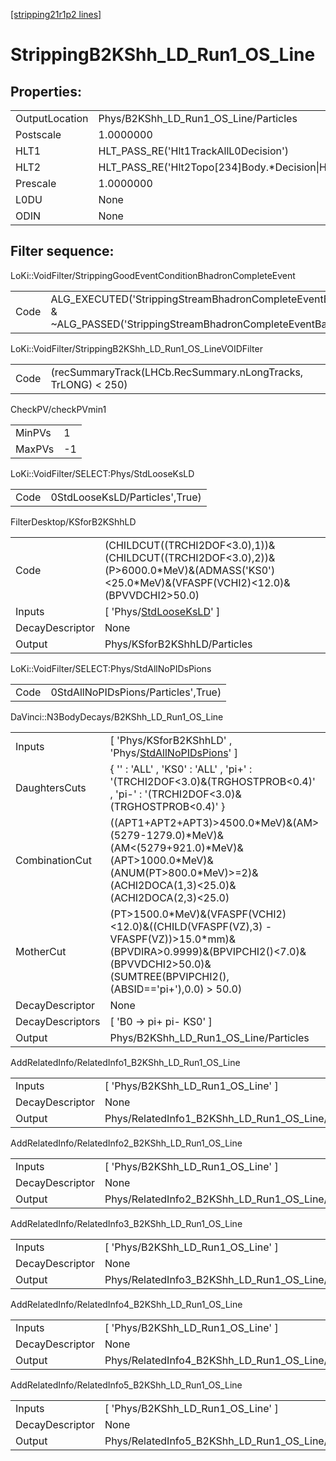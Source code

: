 [[stripping21r1p2 lines]](./stripping21r1p2-index)

# StrippingB2KShh_LD_Run1_OS_Line

## Properties:

|                |                                                                   |
|----------------|-------------------------------------------------------------------|
| OutputLocation | Phys/B2KShh_LD_Run1_OS_Line/Particles                             |
| Postscale      | 1.0000000                                                         |
| HLT1           | HLT_PASS_RE('Hlt1TrackAllL0Decision')                             |
| HLT2           | HLT_PASS_RE('Hlt2Topo[234]Body.\*Decision\|Hlt2IncPhiDecision') |
| Prescale       | 1.0000000                                                         |
| L0DU           | None                                                              |
| ODIN           | None                                                              |

## Filter sequence:

LoKi::VoidFilter/StrippingGoodEventConditionBhadronCompleteEvent

|      |                                                                                                                          |
|------|--------------------------------------------------------------------------------------------------------------------------|
| Code | ALG_EXECUTED('StrippingStreamBhadronCompleteEventBadEvent') & ~ALG_PASSED('StrippingStreamBhadronCompleteEventBadEvent') |

LoKi::VoidFilter/StrippingB2KShh_LD_Run1_OS_LineVOIDFilter

|      |                                                               |
|------|---------------------------------------------------------------|
| Code | (recSummaryTrack(LHCb.RecSummary.nLongTracks, TrLONG) \< 250) |

CheckPV/checkPVmin1

|        |     |
|--------|-----|
| MinPVs | 1   |
| MaxPVs | -1  |

LoKi::VoidFilter/SELECT:Phys/StdLooseKsLD

|      |                                |
|------|--------------------------------|
| Code | 0StdLooseKsLD/Particles',True) |

FilterDesktop/KSforB2KShhLD

|                 |                                                                                                                                                   |
|-----------------|---------------------------------------------------------------------------------------------------------------------------------------------------|
| Code            | (CHILDCUT((TRCHI2DOF\<3.0),1))&(CHILDCUT((TRCHI2DOF\<3.0),2))&(P\>6000.0\*MeV)&(ADMASS('KS0')\<25.0\*MeV)&(VFASPF(VCHI2)\<12.0)&(BPVVDCHI2\>50.0) |
| Inputs          | [ 'Phys/[StdLooseKsLD](./stripping21r1p2-commonparticles-stdlooseksld)' ]                                                                       |
| DecayDescriptor | None                                                                                                                                              |
| Output          | Phys/KSforB2KShhLD/Particles                                                                                                                      |

LoKi::VoidFilter/SELECT:Phys/StdAllNoPIDsPions

|      |                                     |
|------|-------------------------------------|
| Code | 0StdAllNoPIDsPions/Particles',True) |

DaVinci::N3BodyDecays/B2KShh_LD_Run1_OS_Line

|                  |                                                                                                                                                                                                 |
|------------------|-------------------------------------------------------------------------------------------------------------------------------------------------------------------------------------------------|
| Inputs           | [ 'Phys/KSforB2KShhLD' , 'Phys/[StdAllNoPIDsPions](./stripping21r1p2-commonparticles-stdallnopidspions)' ]                                                                                    |
| DaughtersCuts    | { '' : 'ALL' , 'KS0' : 'ALL' , 'pi+' : '(TRCHI2DOF\<3.0)&(TRGHOSTPROB\<0.4)' , 'pi-' : '(TRCHI2DOF\<3.0)&(TRGHOSTPROB\<0.4)' }                                                                  |
| CombinationCut   | ((APT1+APT2+APT3)\>4500.0\*MeV)&(AM\>(5279-1279.0)\*MeV)&(AM\<(5279+921.0)\*MeV)&(APT\>1000.0\*MeV)&(ANUM(PT\>800.0\*MeV)\>=2)&(ACHI2DOCA(1,3)\<25.0)&(ACHI2DOCA(2,3)\<25.0)                    |
| MotherCut        | (PT\>1500.0\*MeV)&(VFASPF(VCHI2)\<12.0)&((CHILD(VFASPF(VZ),3) - VFASPF(VZ))\>15.0\*mm)&(BPVDIRA\>0.9999)&(BPVIPCHI2()\<7.0)&(BPVVDCHI2\>50.0)&(SUMTREE(BPVIPCHI2(),(ABSID=='pi+'),0.0) \> 50.0) |
| DecayDescriptor  | None                                                                                                                                                                                            |
| DecayDescriptors | [ 'B0 -\> pi+ pi- KS0' ]                                                                                                                                                                      |
| Output           | Phys/B2KShh_LD_Run1_OS_Line/Particles                                                                                                                                                           |

AddRelatedInfo/RelatedInfo1_B2KShh_LD_Run1_OS_Line

|                 |                                                    |
|-----------------|----------------------------------------------------|
| Inputs          | [ 'Phys/B2KShh_LD_Run1_OS_Line' ]                |
| DecayDescriptor | None                                               |
| Output          | Phys/RelatedInfo1_B2KShh_LD_Run1_OS_Line/Particles |

AddRelatedInfo/RelatedInfo2_B2KShh_LD_Run1_OS_Line

|                 |                                                    |
|-----------------|----------------------------------------------------|
| Inputs          | [ 'Phys/B2KShh_LD_Run1_OS_Line' ]                |
| DecayDescriptor | None                                               |
| Output          | Phys/RelatedInfo2_B2KShh_LD_Run1_OS_Line/Particles |

AddRelatedInfo/RelatedInfo3_B2KShh_LD_Run1_OS_Line

|                 |                                                    |
|-----------------|----------------------------------------------------|
| Inputs          | [ 'Phys/B2KShh_LD_Run1_OS_Line' ]                |
| DecayDescriptor | None                                               |
| Output          | Phys/RelatedInfo3_B2KShh_LD_Run1_OS_Line/Particles |

AddRelatedInfo/RelatedInfo4_B2KShh_LD_Run1_OS_Line

|                 |                                                    |
|-----------------|----------------------------------------------------|
| Inputs          | [ 'Phys/B2KShh_LD_Run1_OS_Line' ]                |
| DecayDescriptor | None                                               |
| Output          | Phys/RelatedInfo4_B2KShh_LD_Run1_OS_Line/Particles |

AddRelatedInfo/RelatedInfo5_B2KShh_LD_Run1_OS_Line

|                 |                                                    |
|-----------------|----------------------------------------------------|
| Inputs          | [ 'Phys/B2KShh_LD_Run1_OS_Line' ]                |
| DecayDescriptor | None                                               |
| Output          | Phys/RelatedInfo5_B2KShh_LD_Run1_OS_Line/Particles |
